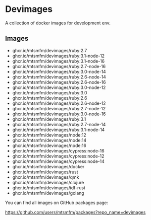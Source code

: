 # Devimages

A collection of docker images for development env.

## Images

- ghcr.io/mtsmfm/devimages/ruby:2.7
- ghcr.io/mtsmfm/devimages/ruby:3.1-node-12
- ghcr.io/mtsmfm/devimages/ruby:3.1-node-16
- ghcr.io/mtsmfm/devimages/ruby:2.7-node-16
- ghcr.io/mtsmfm/devimages/ruby:3.0-node-14
- ghcr.io/mtsmfm/devimages/ruby:2.6-node-14
- ghcr.io/mtsmfm/devimages/ruby:2.6-node-16
- ghcr.io/mtsmfm/devimages/ruby:3.0-node-12
- ghcr.io/mtsmfm/devimages/ruby:3.0
- ghcr.io/mtsmfm/devimages/ruby:2.6
- ghcr.io/mtsmfm/devimages/ruby:2.6-node-12
- ghcr.io/mtsmfm/devimages/ruby:2.7-node-12
- ghcr.io/mtsmfm/devimages/ruby:3.0-node-16
- ghcr.io/mtsmfm/devimages/ruby:3.1
- ghcr.io/mtsmfm/devimages/ruby:2.7-node-14
- ghcr.io/mtsmfm/devimages/ruby:3.1-node-14
- ghcr.io/mtsmfm/devimages/node:12
- ghcr.io/mtsmfm/devimages/node:14
- ghcr.io/mtsmfm/devimages/node:16
- ghcr.io/mtsmfm/devimages/cypress:node-16
- ghcr.io/mtsmfm/devimages/cypress:node-12
- ghcr.io/mtsmfm/devimages/cypress:node-14
- ghcr.io/mtsmfm/devimages/docker
- ghcr.io/mtsmfm/devimages/rust
- ghcr.io/mtsmfm/devimages/qmk
- ghcr.io/mtsmfm/devimages/clojure
- ghcr.io/mtsmfm/devimages/idf-rust
- ghcr.io/mtsmfm/devimages/golang

You can find all images on GitHub packages page:

https://github.com/users/mtsmfm/packages?repo_name=devimages
